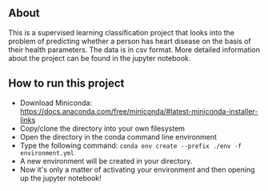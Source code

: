 ## About

This is a supervised learning classification project that looks into the problem of predicting whether a person has heart
disease on the basis of their health parameters. The data is in csv format. More detailed information about the project can
be found in the jupyter notebook.

## How to run this project

* Download Miniconda: https://docs.anaconda.com/free/miniconda/#latest-miniconda-installer-links
* Copy/clone the directory into your own filesystem
* Open the directory in the conda command line environment
* Type the following command: `conda env create --prefix ./env -f environment.yml`
* A new environment will be created in your directory.
* Now it's only a matter of activating your environment and then opening up the jupyter notebook!

